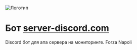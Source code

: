 ![Логотип](https://repository-images.githubusercontent.com/206882288/2a0514de-ea0c-471d-9c99-6da5330e948e "Логотип")
# Бот [server-discord.com](https://server-discord.com/)
Discord бот для апа сервера на мониторинге.
Forza Napoli 